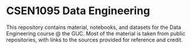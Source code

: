 # CSEN1095 Data Engineering

This repository contains material, notebooks, and datasets for the Data Engineering course @ the GUC. Most of the material is taken from public repositories, with links to the sources provided for reference and credit.
